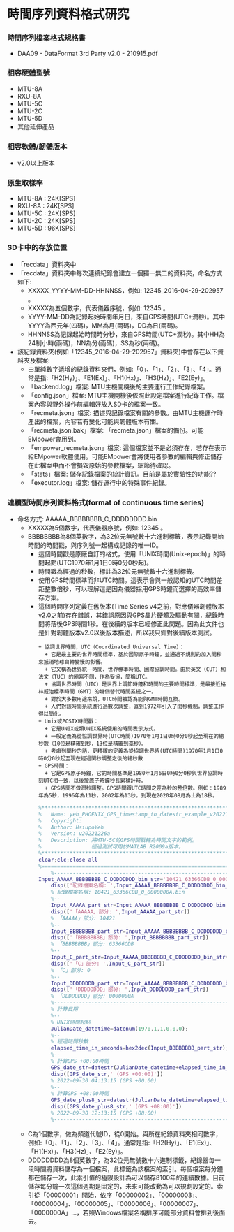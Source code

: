 # 時間序列資料格式研究

### 時間序列檔案格式規格書
+ DAA09 - DataFormat 3rd Party v2.0 - 210915.pdf

### 相容硬體型號  
+ MTU-8A 
+ RXU-8A
+ MTU-5C
+ MTU-2C
+ MTU-5D
+ 其他延伸產品
  
### 相容軟體/韌體版本
+ v2.0以上版本

### 原生取樣率  
+ MTU-8A : 24K[SPS]
+ RXU-8A : 24K[SPS]
+ MTU-5C : 24K[SPS]
+ MTU-2C : 24K[SPS]
+ MTU-5D : 96K[SPS]

### SD卡中的存放位置
+ 「recdata」資料夾中
+ 「recdata」資料夾中每次連續紀錄會建立一個獨一無二的資料夾，命名方式如下:
  + XXXXX_YYYY-MM-DD-HHNNSS，例如: 12345_2016-04-29-202957 。
  + XXXXX為五個數字，代表儀器序號，例如: 12345 。
  + YYYY-MM-DD為記錄起始時間年月日，來自GPS時間(UTC+潤秒)。其中YYYY為西元年(四碼)，MM為月(兩碼)，DD為日(兩碼)。
  + HHNNSS為記錄起始時間時分秒，來自GPS時間(UTC+潤秒)。其中HH為24制小時(兩碼)，NN為分(兩碼)，SS為秒(兩碼)。  
+ 該紀錄資料夾(例如「12345_2016-04-29-202957」資料夾)中會存在以下資料夾及檔案:
  + 由單純數字遞增的紀錄資料夾們，例如:「0」、「1」、「2」、「3」、「4」。通常是指:「H2(Hy)」、「E1(Ex)」、「H1(Hx)」、「H3(Hz)」、「E2(Ey)」。
  + 「backend.log」檔案: MTU主機開機後的主要運行工作紀錄檔案。
  + 「config.json」檔案: MTU主機開機後依照此設定檔案進行紀錄工作。檔案內容與野外操作前編輯好放入SD卡的檔案一致。
  + 「recmeta.json」檔案: 描述與記錄檔案有關的參數。由MTU主機運作時產出的檔案，內容若有變化可能與韌體版本有關。
  + 「recmeta.json.bak」檔案: 「recmeta.json」檔案的備份。可能EMpower會用到。
  + 「empower_recmeta.json」檔案: 這個檔案並不是必須存在，若存在表示給EMpower軟體使用。可能EMpower會將使用者參數的編輯與修正儲存在此檔案中而不會損毀原始的參數檔案，細節待確認。
  + 「stats」檔案: 儲存記錄檔案的統計資訊。目前是屬於實驗性的功能??
  + 「executor.log」檔案: 儲存運行中的特殊事件紀錄。

### 連續型時間序列資料格式(format of continuous time series)
+ 命名方式: AAAAA_BBBBBBBB_C_DDDDDDDD.bin
  + XXXXX為5個數字，代表儀器序號，例如: 12345 。
  + BBBBBBBB為8個英數字，為32位元無號數十六進制標籤，表示記錄開始時間的時間戳，與序列號一起構成記錄的唯一ID。
    + 這個時間戳是原廠自訂的格式，使用「UNIX時間(Unix-epoch)」的時間起點(UTC1970年1月1日0時0分0秒起)。
    + 時間戳為經過的秒數，標註為32位元無號數十六進制標籤。
    + 使用GPS時間標準而非UTC時間。這表示會與一般認知的UTC時間差距整數倍秒，可以理解這是因為儀器採用GPS時鐘而選擇的高效率儲存方案。 
    + 這個時間序列定義在舊版本(Time Series v4之前，對應儀器韌體版本v2.0之前)存在錯誤，其錯誤原因與GPS晶片硬體及驅動有關，紀錄時間將落後GPS時間1秒。在後續的版本已經修正此問題。因為此文件也是針對韌體版本v2.0以後版本描述，所以我只針對後續版本測試。
      ```
      + 協調世界時間，UTC（Coordinated Universal Time）：
        + 它是最主要的世界時間標準，基於國際原子時鐘，並通過不規則的加入閏秒來抵消地球自轉變慢的影響。
        + 它又稱為世界統一時間、世界標準時間、國際協調時間。由於英文（CUT）和法文（TUC）的縮寫不同，作為妥協，簡稱UTC。
        + 協調世界時間（UTC）是世界上調節時鐘和時間的主要時間標準，是最接近格林威治標準時間（GMT）的幾個替代時間系統之一。
        + 對於大多數用途來說，UTC時間被認為能與GMT時間互換。
        + 人們對該時間系統進行過數次調整，直到1972年引入了閏秒機制，調整工作得以簡化。
      + Unix或POSIX時間戳：
        + 它是UNIX或類UNIX系統使用的時間表示方式。
        + 一般定義為從協調世界時(UTC時間)1970年1月1日0時0分0秒起至現在的總秒數（10位是精確到秒，13位是精確到毫秒）。
        + 考慮到閏秒的話，更精確的定義為從協調世界時(UTC時間)1970年1月1日0時0分0秒起至現在經過閏秒調整之後的總秒數
      + GPS時間：
        + 它是GPS原子時鐘，它的時間基準是1980年1月6日0時0分0秒與世界協調時刻UTC相一致，以後按原子時鐘秒長累積計時。
        + GPS時間不做潤秒調整。GPS時間跟UTC時間之差為秒的整倍數。例如：1989年為5秒，1996年為11秒，2002年為13秒，到現在2020年08月為止為18秒。
      ```
      ```matlab
      %**************************************************************************
      %   Name: yeh_PHOENIX_GPS_timestamp_to_datestr_example_v20221226a.m 
      %   Copyright:  
      %   Author: HsiupoYeh 
      %   Version: v20221226a
      %   Description: 將MTU-5C的GPS時間戳轉為時間文字的範例。
      %                經過測試可用於MATLAB R2009a版本。
      %**************************************************************************
      clear;clc;close all
      %==========================================================================
          %----------------------------------------------------------------------
      Input_AAAAA_BBBBBBBB_C_DDDDDDDD_bin_str='10421_63366CDB_0_0000000A.bin';
          disp(['紀錄檔案名稱: ',Input_AAAAA_BBBBBBBB_C_DDDDDDDD_bin_str])
          % 紀錄檔案名稱: 10421_63366CDB_0_0000000A.bin
          %--
          Input_AAAAA_part_str=Input_AAAAA_BBBBBBBB_C_DDDDDDDD_bin_str(1:5);
          disp(['「AAAAA」部分: ',Input_AAAAA_part_str])
          % 「AAAAA」部分: 10421
          %--
          Input_BBBBBBBB_part_str=Input_AAAAA_BBBBBBBB_C_DDDDDDDD_bin_str(7:14);
          disp(['「BBBBBBBB」部分: ',Input_BBBBBBBB_part_str])
          % 「BBBBBBBB」部分: 63366CDB
          %--
          Input_C_part_str=Input_AAAAA_BBBBBBBB_C_DDDDDDDD_bin_str(16:16);
          disp(['「C」部分: ',Input_C_part_str])
          % 「C」部分: 0
          %--
          Input_DDDDDDDD_part_str=Input_AAAAA_BBBBBBBB_C_DDDDDDDD_bin_str(18:25);
          disp(['「DDDDDDDD」部分: ',Input_DDDDDDDD_part_str])
          % 「DDDDDDDD」部分: 0000000A
          %----------------------------------------------------------------------
          % 計算日期
          %--
          % UNIX時間起點
          JulianDate_datetime=datenum(1970,1,1,0,0,0);
          %--
          % 經過時間秒數
          elapsed_time_in_seconds=hex2dec(Input_BBBBBBBB_part_str);
          %--
          % 計算GPS +00:00時間
          GPS_date_str=datestr(JulianDate_datetime+elapsed_time_in_seconds/86400,'yyyy-mm-dd HH:MM:SS');
          disp([GPS_date_str,' (GPS +00:00)'])
          % 2022-09-30 04:13:15 (GPS +00:00)
          %--
          % 計算GPS +08:00時間
          GPS_date_plus8_str=datestr(JulianDate_datetime+elapsed_time_in_seconds/86400+3600*8/86400,'yyyy-mm-dd HH:MM:SS');
          disp([GPS_date_plus8_str,' (GPS +08:00)'])
          % 2022-09-30 12:13:15 (GPS +08:00)
          %----------------------------------------------------------------------
      ```
  + C為1個數字，做為頻道代號ID，從0開始。與所在紀錄資料夾相同數字，例如:「0」、「1」、「2」、「3」、「4」。通常是指:「H2(Hy)」、「E1(Ex)」、「H1(Hx)」、「H3(Hz)」、「E2(Ey)」。
  + DDDDDDDD為8個英數字，為32位元無號數十六進制標籤，紀錄器每一段時間將資料儲存為一個檔案，此標籤為該檔案的索引。每個檔案每分鐘都在儲存一次，此索引值的極限設計為可以儲存8100年的連續數據。目前儲存每分鐘一次這個週期是固定的，未來可能改動為可以規劃設定的。索引從「00000001」開始，依序「00000002」、「00000003」、「00000004」、「00000005」、「00000006」、「00000007」、「0000000A」...，若照Windows檔案名稱排序可能部分資料會排到後面去。
  
